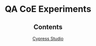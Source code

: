 
<br />
<div align="center">
  <p align="center">
  <a href="https://moduscreate.com/"><img src=""/></a>
</p>

# QA CoE Experiments

## Contents

[Cypress Studio](/cypress-studio/README.md)
